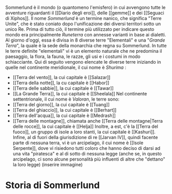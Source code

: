 Sommerlund è il mondo (o quantomeno l'emisfero) in cui avvengono tutte le avventure riguardanti il [[Diario degli eroi]], delle [[gemme]] e dei [[Seguaci di Xiphos]]. 
Il nome *Sommerlund* è un termine nanico, che significa "Terre Unite", che è stato coniato dopo l'unificazione dei diversi territori sotto un unico Re. Prima di tutto ciò, il termine più utilizzato per indicare questo mondo era principalmente *Runeterra* con annesse varianti in base ai dialetti. 
Al giorno d'oggi, essa è divisa in 8 diverse terre "Elementali" e una "*Grande Terra*", la quale è la sede della monarchia che regna su Sommerlund. 
In tutte le terre definite "elementali" vi è un elemento naturale che ne predomina il paesaggio, la flora, la fauna, le razze, gli usi e i costumi in modo schiacciante. Qui di seguito vengono elencate le diverse terre iniziando in quelle nel continente meridionale, il cui nome è *Shurima* :
- [[Terra del vento]], la cui capitale è [[Salazar]]
- [[Terra della notte]], la cu capitale è [[Habor]]
- [[Terra delle sabbie]], la cui capitale è [[Tawar]]
- [[La Grande Terra]], la cui capitale è [[Sheelala]]
Nel continente settentrionale, il cui nome è *Valoran*, le terre sono: 
- [[Terra del giorno]], la cui capitale è [[Tuang]]
- [[Terra del ghiaccio]], la cui capitale è [[Berhart]]
- [[Terra dell'acqua]], la cui capitale è [[Medrash]]
- [[Terra delle montagne]], chiamata anche [[Terra delle montagne|Terra delle rocce]], la cui capitale è [[Helja]]
Inoltre, a est, c'è la [[Terra del fuoco]], un gruppo di isole a loro stanti, la cui capitale è [[Kashuri]].
Infine, al di fuori della giurisdizione di re [[Jarvan IV]], quindi facente parte di nessuna terra, vi è un arcipelago, il cui nome è [[Isole Serpente]], dove vi risiedono tutti coloro che hanno deciso di darsi ad una vita "piratesca" e al di sotto di nessuna legge (anche se, in questo arcipelago, ci sono alcune personalità più influenti di altre che "dettano" la loro legge)
(inserire immagine)

# Storia di Sommerlund
